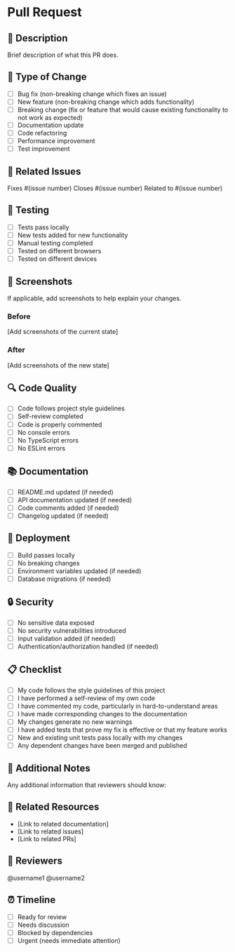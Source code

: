 # Pull Request

## 📝 Description

Brief description of what this PR does.

## 🔄 Type of Change

- [ ] Bug fix (non-breaking change which fixes an issue)
- [ ] New feature (non-breaking change which adds functionality)
- [ ] Breaking change (fix or feature that would cause existing functionality to not work as expected)
- [ ] Documentation update
- [ ] Code refactoring
- [ ] Performance improvement
- [ ] Test improvement

## 🎯 Related Issues

Fixes #(issue number)
Closes #(issue number)
Related to #(issue number)

## 🧪 Testing

- [ ] Tests pass locally
- [ ] New tests added for new functionality
- [ ] Manual testing completed
- [ ] Tested on different browsers
- [ ] Tested on different devices

## 📱 Screenshots

If applicable, add screenshots to help explain your changes.

### Before

[Add screenshots of the current state]

### After

[Add screenshots of the new state]

## 🔍 Code Quality

- [ ] Code follows project style guidelines
- [ ] Self-review completed
- [ ] Code is properly commented
- [ ] No console errors
- [ ] No TypeScript errors
- [ ] No ESLint errors

## 📚 Documentation

- [ ] README.md updated (if needed)
- [ ] API documentation updated (if needed)
- [ ] Code comments added (if needed)
- [ ] Changelog updated (if needed)

## 🚀 Deployment

- [ ] Build passes locally
- [ ] No breaking changes
- [ ] Environment variables updated (if needed)
- [ ] Database migrations (if needed)

## 🔒 Security

- [ ] No sensitive data exposed
- [ ] No security vulnerabilities introduced
- [ ] Input validation added (if needed)
- [ ] Authentication/authorization handled (if needed)

## 📋 Checklist

- [ ] My code follows the style guidelines of this project
- [ ] I have performed a self-review of my own code
- [ ] I have commented my code, particularly in hard-to-understand areas
- [ ] I have made corresponding changes to the documentation
- [ ] My changes generate no new warnings
- [ ] I have added tests that prove my fix is effective or that my feature works
- [ ] New and existing unit tests pass locally with my changes
- [ ] Any dependent changes have been merged and published

## 🎯 Additional Notes

Any additional information that reviewers should know:

## 🔗 Related Resources

- [Link to related documentation]
- [Link to related issues]
- [Link to related PRs]

## 👥 Reviewers

@username1 @username2

## ⏰ Timeline

- [ ] Ready for review
- [ ] Needs discussion
- [ ] Blocked by dependencies
- [ ] Urgent (needs immediate attention)
